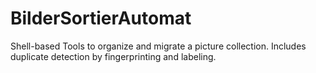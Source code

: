# BilderSortierAutomat
Shell-based Tools to organize and migrate a picture collection. Includes duplicate detection by fingerprinting and labeling. 
